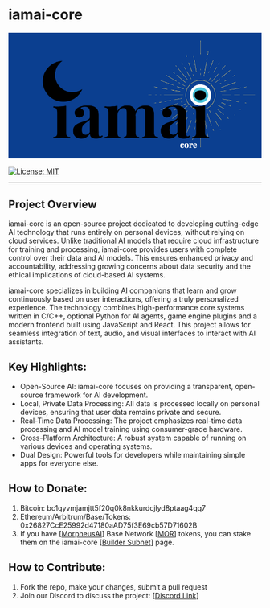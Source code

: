 # iamai-core
<img width="600" alt="iamai_logo_2" src="iamai-core-logo-bkg-908x451.png" />

[![License: MIT](https://img.shields.io/badge/license-MIT-blue.svg)](https://opensource.org/licenses/MIT)

----

## Project Overview

iamai-core is an open-source project dedicated to developing cutting-edge AI technology that runs entirely on personal devices, without relying on cloud services. Unlike traditional AI models that require cloud infrastructure for training and processing, iamai-core provides users with complete control over their data and AI models. This ensures enhanced privacy and accountability, addressing growing concerns about data security and the ethical implications of cloud-based AI systems.

iamai-core specializes in building AI companions that learn and grow continuously based on user interactions, offering a truly personalized experience. The technology combines high-performance core systems written in C/C++, optional Python for AI agents, game engine plugins and a modern frontend built using JavaScript and React. This project allows for seamless integration of text, audio, and visual interfaces to interact with AI assistants.

## Key Highlights:
- Open-Source AI: iamai-core focuses on providing a transparent, open-source framework for AI development.
- Local, Private Data Processing: All data is processed locally on personal devices, ensuring that user data remains private and secure.
- Real-Time Data Processing: The project emphasizes real-time data processing and AI model training using consumer-grade hardware.
- Cross-Platform Architecture: A robust system capable of running on various devices and operating systems.
- Dual Design: Powerful tools for developers while maintaining simple apps for everyone else.

## How to Donate:
1. Bitcoin: bc1qyvmjamjtt5f20q0k8nkkurdcjlyd8ptaag4qq7
2. Ethereum/Arbitrum/Base/Tokens: 0x26827CcE25992d47180aAD75f3E69cb57D71602B
3. If you have [[MorpheusAI](https://mor.org)] Base Network [[MOR](https://app.uniswap.org/explore/tokens/base/0x7431ada8a591c955a994a21710752ef9b882b8e3)] tokens, you can stake them on the iamai-core [[Builder Subnet](https://dashboard.mor.org/#/builders/0x4501d4e79230adce800ff26e5d2e2ae061f1e54da8508fe17dd1462388fb8373?chain=8453&network=mainnet)] page.
   
## How to Contribute:
1. Fork the repo, make your changes, submit a pull request
2. Join our Discord to discuss the project: [[Discord Link](https://discord.gg/6TdQR7Ht3U)]
